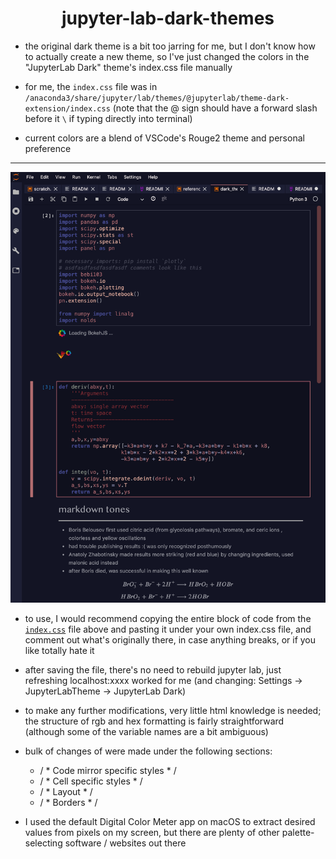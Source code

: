 # <center>jupyter-lab-dark-themes</center>
- the original dark theme is a bit too jarring for me, but I don't know how to actually create a new theme, so I've just changed the colors in the "JupyterLab Dark" theme's index.css file manually  

- for me, the `index.css` file was in `/anaconda3/share/jupyter/lab/themes/@jupyterlab/theme-dark-extension/index.css` (note that the @ sign should have a forward slash before it `\` if typing directly into terminal)

- current colors are a blend of VSCode's Rouge2 theme and personal preference

<hr>

![](example_screenshot.png)


- to use, I would recommend copying the entire block of code from the [`index.css`](https://github.com/atisor73/jupyter-lab-dark-themes/blob/master/index.css) file above and pasting it under your own index.css file, and comment out what's originally there, in case anything breaks, or if you like totally hate it

- after saving the file, there's no need to rebuild jupyter lab, just refreshing localhost:xxxx worked for me (and changing: Settings &rarr; JupyterLabTheme &rarr; JupyterLab Dark)

- to make any further modifications, very little html knowledge is needed; the structure of rgb and hex formatting is fairly straightforward (although some of the variable names are a bit ambiguous)

- bulk of changes of were made under the following sections:
    - / * Code mirror specific styles * /
    - / * Cell specific styles * /
    - / * Layout * /
    - / * Borders * /


- I used the default Digital Color Meter app on macOS to extract desired values from pixels on my screen, but there are plenty of other palette-selecting software / websites out there 

